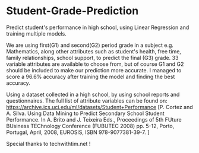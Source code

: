 # Student-Grade-Prediction
Predict student's performance in high school, using Linear Regression and training multiple models.

We are using first(G1) and second(G2) period grade in a subject e.g. Mathematics, along other attributes such as student's health, free time, family relationships, school support, to predict the final (G3) grade. 33 variable attributes are available to choose from, but of course G1 and G2 should be included to make our prediction more accurate. I managed to score a 96.6% accuracy after training the model and finding the best accuracy.

Using a dataset collected in a high school, by using school reports and questionnaires.
The full list of attribute variables can be found on: https://archive.ics.uci.edu/ml/datasets/Student+Performance
[P. Cortez and A. Silva. Using Data Mining to Predict Secondary School Student Performance. In A. Brito and J. Teixeira Eds., Proceedings of 5th FUture BUsiness TEChnology Conference (FUBUTEC 2008) pp. 5-12, Porto, Portugal, April, 2008, EUROSIS, ISBN 978-9077381-39-7. ]

Special thanks to techwithtim.net !
